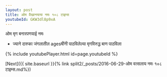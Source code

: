 ```yaml
---
layout: post
title: ओम वैखानयाया नमः १०८ टाइम्स
youtubeId: GKW3dl8p9xA
---
```

 
 
 ओम मृग बनारपणयाई नमः  
 
 -  ज्याने दारुका जंगलातील agesषींनी पाठविलेल्या मृगविरुद्ध बाण पाठविला 
 
  
 
  
 
 
 
 
 
 


{% include youtubePlayer.html id=page.youtubeId %}
 
[Next]({{ site.baseurl }}{% link  split2/_posts/2016-06-29-ओम वत्सलाय नमः १०८ टाइम्स.md%})
 
